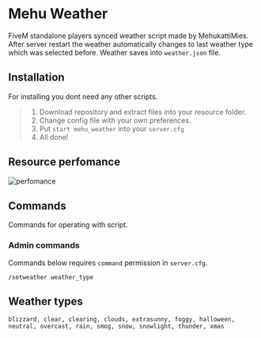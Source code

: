 # Mehu Weather
FiveM standalone players synced weather script made by MehukattiMies. After server restart the weather
automatically changes to last weather type which was selected before. Weather saves into `weather.json` file.

## Installation
For installing you dont need any other scripts.

>1. Download repository and extract files into your resource folder.
>2. Change config file with your own preferences.
>3. Put `start mehu_weather` into your `server.cfg`
>4. All done!

## Resource perfomance
![perfomance](https://i.imgur.com/TfmKPfk.jpeg)

## Commands
Commands for operating with script.

### Admin commands
Commands below requires `command` permission in `server.cfg`.

`/setweather weather_type`

## Weather types
`blizzard, clear, clearing, clouds, extrasunny, foggy, halloween, neutral, overcast, rain, smog, snow, snowlight, thunder, xmas`
